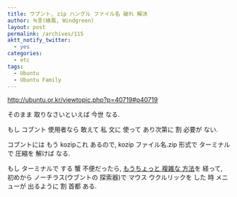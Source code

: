 ```yaml
---
title: ウブント, zip ハングル ファイル名 破れ 解決
author: 녹풍(綠風, Windgreen)
layout: post
permalink: /archives/115
aktt_notify_twitter:
  - yes
categories:
  - etc
tags:
  - Ubuntu
  - Ubuntu Family
---
```

<a href="http://ubuntu.or.kr/viewtopic.php?p=40719#p40719" target="_blank">http://ubuntu.or.kr/viewtopic.php?p=40719#p40719</a>

そのまま 取りなさいといえば 今世 なる.

もし コブント 使用者なら 敢えて 私 文に 使って あり次第に 割 必要が ない.

コブントには もう kozipこれ あるので, kozip ファイル名.zip 形式で ターミナルで 圧縮を 解けば なる.

もし ターミナルで する 蟹 不便だったら, <a href="http://ubuntu.liberotown.com/56" target="_blank">もうちょっと 複雑な 方法</a>を 経って, 初めから ノーチラス(ウブントの 探索器)で マウス ウクルリックを した 時 メニューが 出るように 割 首都 ある.